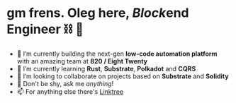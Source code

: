 # gm frens. Oleg here, *Block*end Engineer ⛓ 🧊

- 🔭 I’m currently building the next-gen **low-code automation platform** with an amazing team at **820 / Eight Twenty**
- 🌱 I’m currently learning **Rust**, **Substrate**, **Polkadot** and **CQRS**
- 👯 I’m looking to collaborate on projects based on **Substrate** and **Solidity**
- 💬 Don't be shy, ask me *anything*!
- 📫 For anything else there's [Linktree](https://linktr.ee/lgnk)
